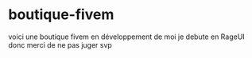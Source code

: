 # boutique-fivem
voici une boutique fivem en développement de moi je debute en RageUI donc merci de ne pas juger svp 
